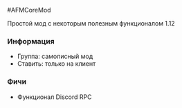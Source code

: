 #AFMCoreMod

Простой мод с некоторым полезным функционалом 1.12

### Информация
* Группа: самописный мод
* Ставить: только на клиент

### Фичи
* Функционал Discord RPC